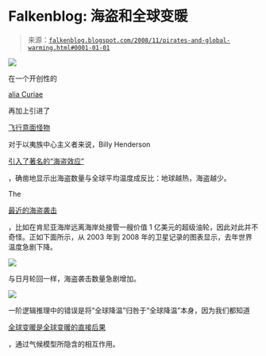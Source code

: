 <!--yml

category: 未分类

日期：2024 年 5 月 12 日 22 时 45 分 23 秒

-->

# Falkenblog: 海盗和全球变暖

> 来源：[`falkenblog.blogspot.com/2008/11/pirates-and-global-warming.html#0001-01-01`](http://falkenblog.blogspot.com/2008/11/pirates-and-global-warming.html#0001-01-01)

![](https://blogger.googleusercontent.com/img/b/R29vZ2xl/AVvXsEg19iPaUwY0O6oXrbv_9dBWJ9Z2Aoxa5aB6g8ORmfXL4PBLJC2KmJwA0xGGCBMopzsX2Lqx8u0BGZD5yrM14bpZCo_Lj8zWuXOTrrrLVHKN0AvbohqK8WQ3PstZb_ji-Zs9F0elkQ/s1600-h/piratesarecool4.gif)

在一个开创性的

[alia Curiae](http://www.venganza.org/about/open-letter/)

再加上引进了

[飞行意面怪物](http://en.wikipedia.org/wiki/Flying_Spaghetti_Monster)

对于以夷族中心主义者来说，Billy Henderson

[引入了著名的“海盗效应”](http://www.venganza.org/about/open-letter/)

，确凿地显示出海盗数量与全球平均温度成反比：地球越热，海盗越少。

The

[最近的海盗袭击](http://voanews.com/english/2008-11-25-voa60.cfm)

，比如在肯尼亚海岸远离海岸处接管一艘价值 1 亿美元的超级油轮，因此对此并不奇怪。正如下面所示，从 2003 年到 2008 年的卫星记录的图表显示，去年世界温度急剧下降。

![](https://blogger.googleusercontent.com/img/b/R29vZ2xl/AVvXsEhfZM1IJKGab-Mm-yG5csgZfnI2IjJcIgKQwySz40NgaAUeJ-hnsLSQ436AEXfAqNu4worZ9eknOLIR5_kAi2eSC5yqTn5d0eKk1pV7fqO6MT7qJhM-nKMDXRXusCsvyhvsm-Ytrw/s1600-h/Temperatures_since_2003.jpg)

与日月轮回一样，海盗袭击数量急剧增加。

![](https://blogger.googleusercontent.com/img/b/R29vZ2xl/AVvXsEgK6Am_jqVtw8hewePl7ruJzv_bgs-tB42RKlmAGrz1fACKy3GbZv5snm86d4boofQb-AK_y5IQ0RF2Tfrn6gEYEOqSEQtdw7XvqaLHIWvxBXUUS3Wos_hhf-6tXYUrh72vCwBH2g/s1600-h/pirate1.jpg)

一阶逻辑推理中的错误是将“全球降温”归咎于“全球降温”本身，因为我们都知道

[全球变暖是全球变暖的直接后果](http://www.dinosauria.com/jdp/news/freeze.html)

，通过气候模型所隐含的相互作用。
